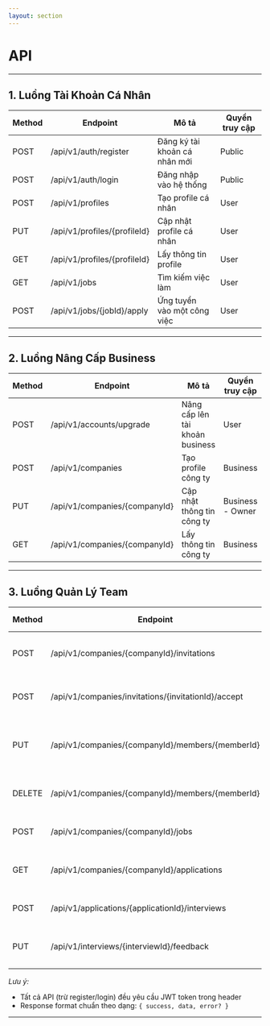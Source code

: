 ```yaml
---
layout: section
---
```


# API

---

## 1. Luồng Tài Khoản Cá Nhân

| Method | Endpoint                     | Mô tả                         | Quyền truy cập |
| ------ | ---------------------------- | ----------------------------- | -------------- |
| POST   | /api/v1/auth/register        | Đăng ký tài khoản cá nhân mới | Public         |
| POST   | /api/v1/auth/login           | Đăng nhập vào hệ thống        | Public         |
| POST   | /api/v1/profiles             | Tạo profile cá nhân           | User           |
| PUT    | /api/v1/profiles/{profileId} | Cập nhật profile cá nhân      | User           |
| GET    | /api/v1/profiles/{profileId} | Lấy thông tin profile         | User           |
| GET    | /api/v1/jobs                 | Tìm kiếm việc làm             | User           |
| POST   | /api/v1/jobs/{jobId}/apply   | Ứng tuyển vào một công việc   | User           |

---

## 2. Luồng Nâng Cấp Business

| Method | Endpoint                      | Mô tả                           | Quyền truy cập   |
| ------ | ----------------------------- | ------------------------------- | ---------------- |
| POST   | /api/v1/accounts/upgrade      | Nâng cấp lên tài khoản business | User             |
| POST   | /api/v1/companies             | Tạo profile công ty             | Business         |
| PUT    | /api/v1/companies/{companyId} | Cập nhật thông tin công ty      | Business - Owner |
| GET    | /api/v1/companies/{companyId} | Lấy thông tin công ty           | Business         |

---

## 3. Luồng Quản Lý Team

| Method | Endpoint                                            | Mô tả                         | Quyền truy cập                   |
| ------ | --------------------------------------------------- | ----------------------------- | -------------------------------- |
| POST   | /api/v1/companies/{companyId}/invitations           | Mời thành viên vào công ty    | Admin                            |
| POST   | /api/v1/companies/invitations/{invitationId}/accept | Chấp nhận lời mời vào công ty | User                             |
| PUT    | /api/v1/companies/{companyId}/members/{memberId}    | Cập nhật quyền của thành viên | Admin                            |
| DELETE | /api/v1/companies/{companyId}/members/{memberId}    | Xóa thành viên khỏi công ty   | Admin                            |
| POST   | /api/v1/companies/{companyId}/jobs                  | Đăng tin tuyển dụng           | Admin, Recruiter                 |
| GET    | /api/v1/companies/{companyId}/applications          | Xem danh sách ứng viên        | Admin, Recruiter, Hiring Manager |
| POST   | /api/v1/applications/{applicationId}/interviews     | Tạo lịch phỏng vấn            | Admin, Recruiter                 |
| PUT    | /api/v1/interviews/{interviewId}/feedback           | Cập nhật feedback phỏng vấn   | Admin, Hiring Manager            |

_Lưu ý:_

- Tất cả API (trừ register/login) đều yêu cầu JWT token trong header
- Response format chuẩn theo dạng: `{ success, data, error? }`

---
